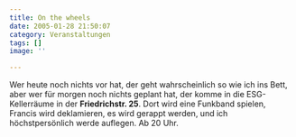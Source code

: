 ```yaml
---
title: On the wheels
date: 2005-01-28 21:50:07
category: Veranstaltungen
tags: []
image: ''

---
```


Wer heute noch nichts vor hat, der geht wahrscheinlich so wie ich ins Bett, aber wer für morgen noch nichts geplant hat, der komme in die ESG-Kellerräume in der **Friedrichstr. 25**. Dort wird eine Funkband spielen, Francis wird deklamieren, es wird gerappt werden, und ich höchstpersönlich werde auflegen. Ab 20 Uhr.
